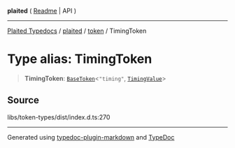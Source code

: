 **plaited** ( [Readme](../../README.md) \| API )

***

[Plaited Typedocs](../../../modules.md) / [plaited](../../modules.md) / [token](../README.md) / TimingToken

# Type alias: TimingToken

> **TimingToken**: [`BaseToken`](BaseToken.md)\<`"timing"`, [`TimingValue`](TimingValue.md)\>

## Source

libs/token-types/dist/index.d.ts:270

***

Generated using [typedoc-plugin-markdown](https://www.npmjs.com/package/typedoc-plugin-markdown) and [TypeDoc](https://typedoc.org/)
